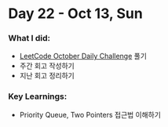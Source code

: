 # Day 22 - Oct 13, Sun

### What I did:
- [LeetCode October Daily Challenge](https://leetcode.com/problems/smallest-range-covering-elements-from-k-lists?envType=daily-question&envId=2024-10-13) 풀기
- 주간 회고 작성하기
- 지난 회고 정리하기

### Key Learnings:
- Priority Queue, Two Pointers 접근법 이해하기
